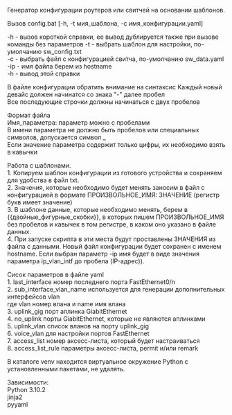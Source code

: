 Генератор конфигурации роутеров или свитчей на основании шаблонов.

Вызов config.bat [-h, -t мия_шаблона, -c имя_конфигурации.yaml]<br>

-h - вызов короткой справки, ее вывод дублируется также при вызове команды без параметров
-t - выбрать шаблон для настройки, по-умолчанию sw_config.txt<br>
-c - выбрать файл с конфигурацией свитча, по-умолчанию sw_data.yaml<br>
-ip - имя файла берем из hostname<br>
-h - вывод этой справки

В файле конфигурации обратить внимание на синтаксис
Каждый новый девайс должен начинатся со знака "-" далее пробел<br>
Все последующие строчки должны начинаться с двух пробелов

Формат файла<br>
    Имя_параметра: параметр можно с пробелами<br>
    В имени параметра не должно быть пробелов или специальных символов,
    допускается символ _<br>
    Если значение параметра содержит только цифры, их необходимо взять в кавычки

Работа с шаблонами.<br>
    1. Копируем шаблон конфигурации из готового устройства и сохраняем для удобства в файл txt.<br>
    2. Значения, которые необходимо будет менять заносим в файл с конфигурацией
     в формате ПРОИЗВОЛЬНОЕ_ИМЯ: ЗНАЧЕНИЕ (регистр букв имеет значение)<br>
    3. В шаблоне данные, которые необходимо менять, берем в {{двойные_фигурные_скобки}},
     в которых пишем ПРОИЗВОЛЬНОЕ_ИМЯ без пробелов и кавычек в том регистре, в каком оно
     указано в файле данных.<br>
    4. При запуске скрипта в эти места будут проставлены ЗНАЧЕНИЯ из файла с данными.
     Новый файл конфигурации будет сохранен с именем hostname.
     Если выбран параметр -ip имя будет в виде значения параметра ip_vlan_intf до пробела (IP-адрес)).<br>

Сисок параметров в файле yaml<br>
      1. last_interface номер последнего порта FastEthernet0/n<br>
      2. sub_interface_vlan_name используется для генерации дополнительных интерфейсов vlan<br>
        где vlan номер влана и name имя влана<br>
      3. uplink_gig порт аплинка GiabitEthernet<br>
      4. no_uplink порты GiabitEthernet, которые не являются аплинками<br>
      5. uplink_vlan список вланов на порту uplink_gig<br>
      6. voice_vlan для настройки портов FastEthernet<br>
      7. access_list номер аксесс-листа, который будет настраиваться<br>
      8. access_list_rule параметры аксесс-листа, permit и/или remark<br>


В каталоге venv находится виртуальное окружение Python с установленными пакетами, не удалять.

Зависимости:<br>
    Python 3.10.2<br>
    jinja2<br>
    pyyaml
